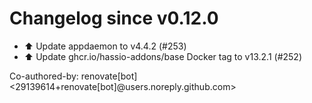 # Changelog since v0.12.0
- ⬆️ Update appdaemon to v4.4.2 (#253) 
- ⬆️ Update ghcr.io/hassio-addons/base Docker tag to v13.2.1 (#252)

Co-authored-by: renovate[bot] <29139614+renovate[bot]@users.noreply.github.com> 
